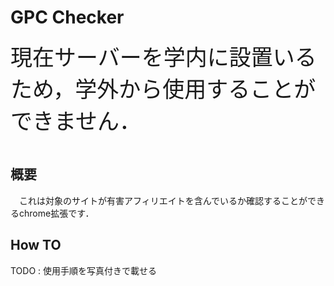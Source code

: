 # GPC Checker  

<span style="font-size: 250%;">現在サーバーを学内に設置いるため，学外から使用することができません．</span>
<br>
<br>

## 概要
&emsp;これは対象のサイトが有害アフィリエイトを含んでいるか確認することができるchrome拡張です．

## How TO

TODO : 使用手順を写真付きで載せる